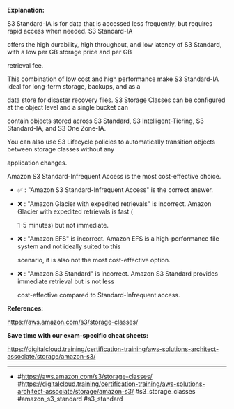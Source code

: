 **Explanation:**

S3 Standard-IA is for data that is accessed less frequently, but requires rapid access when needed. S3 Standard-IA

offers the high durability, high throughput, and low latency of S3 Standard, with a low per GB storage price and per GB

retrieval fee.

This combination of low cost and high performance make S3 Standard-IA ideal for long-term storage, backups, and as a

data store for disaster recovery files. S3 Storage Classes can be configured at the object level and a single bucket can

contain objects stored across S3 Standard, S3 Intelligent-Tiering, S3 Standard-IA, and S3 One Zone-IA.

You can also use S3 Lifecycle policies to automatically transition objects between storage classes without any

application changes.

Amazon S3 Standard-Infrequent Access is the most cost-effective choice.

- ✅ :  "Amazon S3 Standard-Infrequent Access" is the correct answer.

- ❌ :  "Amazon Glacier with expedited retrievals" is incorrect. Amazon Glacier with expedited retrievals is fast (

  1-5 minutes) but not immediate.

- ❌ :  "Amazon EFS" is incorrect. Amazon EFS is a high-performance file system and not ideally suited to this

  scenario, it is also not the most cost-effective option.

- ❌ :  "Amazon S3 Standard" is incorrect. Amazon S3 Standard provides immediate retrieval but is not less

  cost-effective compared to Standard-Infrequent access.

**References:**

<https://aws.amazon.com/s3/storage-classes/>

**Save time with our exam-specific cheat sheets:**

<https://digitalcloud.training/certification-training/aws-solutions-architect-associate/storage/amazon-s3/>

----

- #<https://aws.amazon.com/s3/storage-classes/> #<https://digitalcloud.training/certification-training/aws-solutions-architect-associate/storage/amazon-s3/> #s3_storage_classes #amazon_s3_standard #s3_standard
